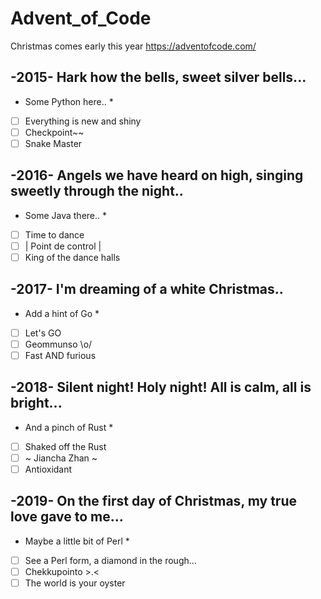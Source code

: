 # Advent_of_Code
Christmas comes early this year
https://adventofcode.com/

## -2015- Hark how the bells, sweet silver bells...

* Some Python here.. *

- [ ] Everything is new and shiny
- [ ] Checkpoint~~
- [ ] Snake Master

## -2016- Angels we have heard on high, singing sweetly through the night..

* Some Java there.. *

- [ ] Time to dance
- [ ] | Point de control |
- [ ] King of the dance halls

## -2017- I'm dreaming of a white Christmas..

* Add a hint of Go *

- [ ] Let's GO
- [ ] Geommunso \o/
- [ ] Fast AND furious

## -2018- Silent night! Holy night! All is calm, all is bright...

* And a pinch of Rust *

- [ ] Shaked off the Rust
- [ ] ~ Jiancha Zhan ~
- [ ] Antioxidant

## -2019- On the first day of Christmas, my true love gave to me...

* Maybe a little bit of Perl *

- [ ] See a Perl form, a diamond in the rough...
- [ ] Chekkupointo >.<
- [ ] The world is your oyster
